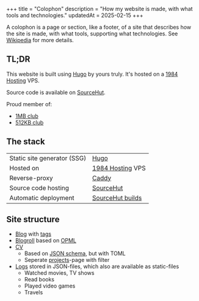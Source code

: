 +++
title = "Colophon"
description = "How my website is made, with what tools and technologies."
updatedAt = 2025-02-15
+++

A colophon is a page or section, like a footer, of a site that describes how the
site is made, with what tools, supporting what technologies. See
[Wikipedia](<http://en.wikipedia.org/wiki/Colophon_(publishing)>) for more
details.

## TL;DR

This website is built using [Hugo] by yours truly. It's hosted on a [1984
Hosting] VPS.

Source code is available on [SourceHut].

Proud member of:

- [1MB club][1mb]
- [512KB club][512kb]

[1mb]: https://1mb.club
[512kb]: https://512kb.club

## The stack

|                             |                    |
| :-------------------------- | :----------------- |
| Static site generator (SSG) | [Hugo]             |
| Hosted on                   | [1984 Hosting] VPS |
| Reverse-proxy               | [Caddy]            |
| Source code hosting         | [SourceHut]        |
| Automatic deployment        | [SourceHut builds] |

## Site structure

- [Blog] with [tags]
- [Blogroll] based on [OPML]
- [CV]
  - Based on [JSON schema], but with TOML
  - Seperate [projects]-page with filter
- [Logs] stored in JSON-files, which also are available as static-files
  - Watched movies, TV shows
  - Read books
  - Played video games
  - Travels

[blog]: /blog
[tags]: /tags
[cv]: /cv
[projects]: /projects
[logs]: /logs
[json schema]: https://jsonresume.org/
[blogroll]: /blogroll
[opml]: https://opml.org/spec2.opml
[Tailwind]: https://tailwindcss.com/
[1984 Hosting]: https://1984hosting.com
[Hugo]: https://gohugo.io
[SourceHut]: https://git.sr.ht/~timharek/timharek.no
[SourceHut Builds]: https://builds.sr.ht/
[Caddy]: https://caddyserver.com/
